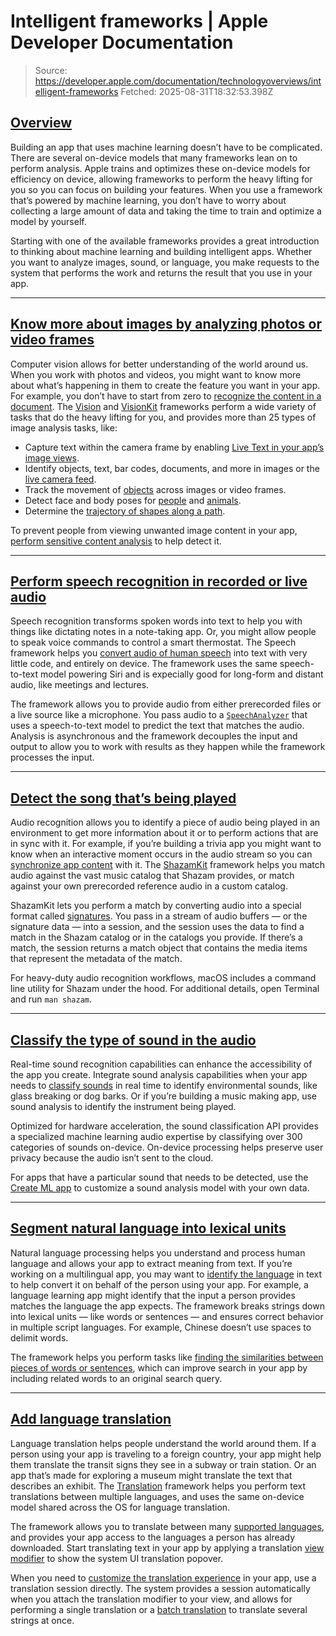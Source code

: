 # Intelligent frameworks | Apple Developer Documentation

> Source: https://developer.apple.com/documentation/technologyoverviews/intelligent-frameworks
> Fetched: 2025-08-31T18:32:53.398Z

## [Overview](https://developer.apple.com/documentation/technologyoverviews/intelligent-frameworks#Overview)

Building an app that uses machine learning doesn’t have to be complicated. There are several on-device models that many frameworks lean on to perform analysis. Apple trains and optimizes these on-device models for efficiency on device, allowing frameworks to perform the heavy lifting for you so you can focus on building your features. When you use a framework that’s powered by machine learning, you don’t have to worry about collecting a large amount of data and taking the time to train and optimize a model by yourself.

Starting with one of the available frameworks provides a great introduction to thinking about machine learning and building intelligent apps. Whether you want to analyze images, sound, or language, you make requests to the system that performs the work and returns the result that you use in your app.

---

## [Know more about images by analyzing photos or video frames](https://developer.apple.com/documentation/technologyoverviews/intelligent-frameworks#Know-more-about-images-by-analyzing-photos-or-video-frames)

Computer vision allows for better understanding of the world around us. When you work with photos and videos, you might want to know more about what’s happening in them to create the feature you want in your app. For example, you don’t have to start from zero to [recognize the content in a document](https://developer.apple.com/documentation/Vision/analyzing-a-selfie-and-visualizing-its-content). The [Vision](https://developer.apple.com/documentation/Vision) and [VisionKit](https://developer.apple.com/documentation/VisionKit) frameworks perform a wide variety of tasks that do the heavy lifting for you, and provides more than 25 types of image analysis tasks, like:

- Capture text within the camera frame by enabling [Live Text in your app’s image views](https://developer.apple.com/documentation/VisionKit/enabling-live-text-interactions-with-images).
- Identify objects, text, bar codes, documents, and more in images or the [live camera feed](https://developer.apple.com/documentation/VisionKit/scanning-data-with-the-camera).
- Track the movement of [objects](https://developer.apple.com/documentation/Vision/TrackObjectRequest) across images or video frames.
- Detect face and body poses for [people](https://developer.apple.com/documentation/Vision/DetectHumanBodyPoseRequest) and [animals](https://developer.apple.com/documentation/Vision/DetectAnimalBodyPoseRequest).
- Determine the [trajectory of shapes along a path](https://developer.apple.com/documentation/Vision/DetectTrajectoriesRequest).

To prevent people from viewing unwanted image content in your app, [perform sensitive content analysis](https://developer.apple.com/documentation/SensitiveContentAnalysis/detecting-nudity-in-media-and-providing-intervention-options) to help detect it.

---

## [Perform speech recognition in recorded or live audio](https://developer.apple.com/documentation/technologyoverviews/intelligent-frameworks#Perform-speech-recognition-in-recorded-or-live-audio)

Speech recognition transforms spoken words into text to help you with things like dictating notes in a note-taking app. Or, you might allow people to speak voice commands to control a smart thermostat. The Speech framework helps you [convert audio of human speech](https://developer.apple.com/documentation/Speech/bringing-advanced-speech-to-text-capabilities-to-your-app) into text with very little code, and entirely on device. The framework uses the same speech-to-text model powering Siri and is expecially good for long-form and distant audio, like meetings and lectures.

The framework allows you to provide audio from either prerecorded files or a live source like a microphone. You pass audio to a [`SpeechAnalyzer`](https://developer.apple.com/documentation/Speech/SpeechAnalyzer) that uses a speech-to-text model to predict the text that matches the audio. Analysis is asynchronous and the framework decouples the input and output to allow you to work with results as they happen while the framework processes the input.

---

## [Detect the song that’s being played](https://developer.apple.com/documentation/technologyoverviews/intelligent-frameworks#Detect-the-song-thats-being-played)

Audio recognition allows you to identify a piece of audio being played in an environment to get more information about it or to perform actions that are in sync with it. For example, if you’re building a trivia app you might want to know when an interactive moment occurs in the audio stream so you can [synchronize app content](https://developer.apple.com/documentation/ShazamKit/building-a-custom-catalog-and-matching-audio) with it. The [ShazamKit](https://developer.apple.com/documentation/ShazamKit) framework helps you match audio against the vast music catalog that Shazam provides, or match against your own prerecorded reference audio in a custom catalog.

ShazamKit lets you perform a match by converting audio into a special format called [signatures](https://developer.apple.com/documentation/ShazamKit/SHSignature). You pass in a stream of audio buffers — or the signature data — into a session, and the session uses the data to find a match in the Shazam catalog or in the catalogs you provide. If there’s a match, the session returns a match object that contains the media items that represent the metadata of the match.

For heavy-duty audio recognition workflows, macOS includes a command line utility for Shazam under the hood. For additional details, open Terminal and run `man shazam`.

---

## [Classify the type of sound in the audio](https://developer.apple.com/documentation/technologyoverviews/intelligent-frameworks#Classify-the-type-of-sound-in-the-audio)

Real-time sound recognition capabilities can enhance the accessibility of the app you create. Integrate sound analysis capabilities when your app needs to [classify sounds](https://developer.apple.com/documentation/SoundAnalysis/classifying-sounds-in-an-audio-file) in real time to identify environmental sounds, like glass breaking or dog barks. Or if you’re building a music making app, use sound analysis to identify the instrument being played.

Optimized for hardware acceleration, the sound classification API provides a specialized machine learning audio expertise by classifying over 300 categories of sounds on-device. On-device processing helps preserve user privacy because the audio isn’t sent to the cloud.

For apps that have a particular sound that needs to be detected, use the [Create ML app](https://developer.apple.com/machine-learning/create-ml/) to customize a sound analysis model with your own data.

---

## [Segment natural language into lexical units](https://developer.apple.com/documentation/technologyoverviews/intelligent-frameworks#Segment-natural-language-into-lexical-units)

Natural language processing helps you understand and process human language and allows your app to extract meaning from text. If you’re working on a multilingual app, you may want to [identify the language](https://developer.apple.com/documentation/NaturalLanguage/identifying-the-language-in-text) in text to help convert it on behalf of the person using your app. For example, a language learning app might identify that the input a person provides matches the language the app expects. The framework breaks strings down into lexical units — like words or sentences — and ensures correct behavior in multiple script languages. For example, Chinese doesn’t use spaces to delimit words.

The framework helps you perform tasks like [finding the similarities between pieces of words or sentences](https://developer.apple.com/documentation/NaturalLanguage/finding-similarities-between-pieces-of-text), which can improve search in your app by including related words to an original search query.

---

## [Add language translation](https://developer.apple.com/documentation/technologyoverviews/intelligent-frameworks#Add-language-translation)

Language translation helps people understand the world around them. If a person using your app is traveling to a foreign country, your app might help them translate the transit signs they see in a subway or train station. Or an app that’s made for exploring a museum might translate the text that describes an exhibit. The [Translation](https://developer.apple.com/documentation/Translation) framework helps you perform text translations between multiple languages, and uses the same on-device model shared across the OS for language translation.

The framework allows you to translate between many [supported languages](https://developer.apple.com/documentation/Translation/LanguageAvailability/supportedLanguages), and provides your app access to the languages a person has already downloaded. Start translating text in your app by applying a translation [view modifier](<https://developer.apple.com/documentation/SwiftUI/View/translationPresentation(isPresented:text:attachmentAnchor:arrowEdge:replacementAction:)>) to show the system UI translation popover.

When you need to [customize the translation experience](https://developer.apple.com/documentation/Translation/translating-text-within-your-app) in your app, use a translation session directly. The system provides a session automatically when you attach the translation modifier to your view, and allows for performing a single translation or a [batch translation](<https://developer.apple.com/documentation/Translation/TranslationSession/translate(batch:)>) to translate several strings at once.
